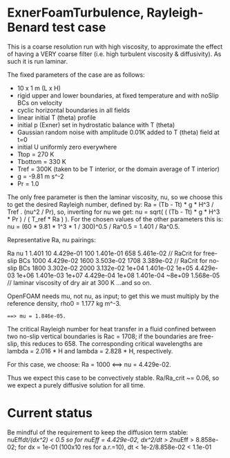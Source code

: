 # ExnerFoamTurbulence, Rayleigh-Benard test case

This is a coarse resolution run with high viscosity, to approximate the effect 
of having a VERY coarse filter (i.e. high turbulent viscosity & diffusivity).
As such it is run laminar.

The fixed parameters of the case are as follows:

 - 10 x 1 m (L x H)
 - rigid upper and lower boundaries, at fixed temperature and with noSlip BCs on
   velocity
 - cyclic horizontal boundaries in all fields
 - linear initial T (theta) profile
 - initial p (Exner) set in hydrostatic balance with T (theta)
 - Gaussian random noise with amplitude 0.01K added to T (theta) field at t=0
 - initial U uniformly zero everywhere
 - Ttop = 270 K
 - Tbottom = 330 K
 - Tref = 300K (taken to be T interior, or the domain average of T interior)
 - g = -9.81 m s^-2
 - Pr = 1.0

The only free parameter is then the laminar viscosity, nu, so we choose this
to get the desired Rayleigh number, defined by:
    Ra = (Tb - Tt) * g * H^3 / Tref . (nu^2 / Pr),
so, inverting for nu we get:
    nu = sqrt( ( (Tb - Tt) * g * H^3 * Pr ) / ( T_ref * Ra ) ).
For the chosen values of the other parameters this is:
    nu = (60 * 9.81 * 1^3 * 1 / 300)^0.5 / Ra^0.5
       = 1.401 / Ra^0.5.
       
Representative Ra, nu pairings:

  Ra        nu
  1         1.401
  10        4.429e-01
  100       1.401e-01
  658       5.461e-02     // RaCrit for free-slip BCs
  1000      4.429e-02
  1600      3.503e-02
  1708      3.389e-02     // RaCrit for no-slip BCs
  1800      3.302e-02
  2000      3.132e-02
  1e+04     1.401e-02
  1e+05     4.429e-03
  1e+06     1.401e-03
  1e+07     4.429e-04
  1e+08     1.401e-04
  ~8e+09  1.568e-05     // laminar viscosity of dry air at 300 K
...and so on.

OpenFOAM needs mu, not nu, as input; to get this we must multiply by the 
reference density, rho0 = 1.177 kg m^-3.

    ==> mu = 1.846e-05.
           
The critical Rayleigh number for heat transfer in a fluid confined between two 
no-slip vertical boundaries is Rac = 1708; if the boundaries are free-slip, this
reduces to 658. The corresponding critical wavelengths are lambda = 2.016 * H 
and lambda = 2.828 * H, respectively.

For this case, we choose:
    Ra = 1000 <==> nu = 4.429e-02.

Thus we expect this case to be convectively stable. Ra/Ra_crit ~= 0.06, so we 
expect a purely diffusive solution for all time.


# Current status
Be mindful of the requirement to keep the diffusion term stable: 
    nuEff*dt/(dx^2) < 0.5
    so for nuEff = 4.429e-02,
    dx^2/dt > 2*nuEff
            > 8.858e-02; for dx = 1e-01 (100x10 res for a.r.=10),
         dt < 1e-2/8.858e-02
            < 1.1e-01
    
